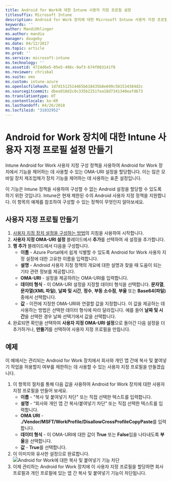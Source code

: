 ```yaml
---
title: Android for Work에 대한 Intune 사용자 지정 프로필 설정
titlesuffix: Microsoft Intune
description: Android for Work 장치에 대한 Microsoft Intune 사용자 지정 프로필 설정을 만드는 방법을 알아봅니다.
keywords: ''
author: MandiOhlinger
ms.author: mandia
manager: dougeby
ms.date: 04/12/2017
ms.topic: article
ms.prod: ''
ms.service: microsoft-intune
ms.technology: ''
ms.assetid: 4724d6e5-05e5-496c-9af3-b74f083141f8
ms.reviewer: chrisbal
ms.suite: ems
ms.custom: intune-azure
ms.openlocfilehash: 1d7d1512514465b618435b8e699c581534384d2c
ms.sourcegitcommit: dbea918d2c0c335b2251fea18d7341340eafd673
ms.translationtype: HT
ms.contentlocale: ko-KR
ms.lasthandoff: 04/26/2018
ms.locfileid: "31832952"
---
```

# <a name="create-intune-custom-profile-settings-for-android-for-work-devices"></a>Android for Work 장치에 대한 Intune 사용자 지정 프로필 설정 만들기

Intune Android for Work 사용자 지정 구성 정책을 사용하여 Android for Work 장치에서 기능을 제어하는 데 사용할 수 있는 OMA-URI 설정을 할당합니다. 이는 많은 모바일 장치 제조업체가 장치 기능을 제어하는 데 사용하는 표준 설정입니다.

이 기능은 Intune 정책을 사용하여 구성할 수 없는 Android 설정을 할당할 수 있도록 하기 위한 것입니다. Intune은 현재 제한된 수의 Android 사용자 지정 정책을 지원합니다. 이 항목의 예제를 참조하여 구성할 수 있는 정책이 무엇인지 알아보세요.

## <a name="create-a-custom-profile"></a>사용자 지정 프로필 만들기

1. [사용자 지정 장치 설정을 구성하는 방법](custom-settings-configure.md)의 지침을 사용하여 시작합니다.
2. **사용자 지정 OMA-URI 설정** 블레이드에서 **추가**를 선택하여 새 설정을 추가합니다.
3. **행 추가** 블레이드에서 다음을 구성합니다.
    - **이름** - Azure Portal에서 쉽게 식별할 수 있도록 Android for Work 사용자 지정 설정에 대한 고유한 이름을 입력합니다.
    - **설명** - Android 사용자 지정 정책의 개요에 대한 설명과 찾을 때 도움이 되는 기타 관련 정보를 제공합니다.
    - **OMA-URI** - 설정을 제공하려는 OMA-URI를 입력합니다.
    - **데이터 형식** - 이 OMA-URI 설정을 지정할 데이터 형식을 선택합니다. **문자열**, **문자열(XML 파일)**, **날짜 및 시간**, **정수**, **부동 소수점**, **부울** 또는 **Base64(파일)** 중에서 선택합니다.
    - **값** - 이전에 지정한 OMA-URI와 연결할 값을 지정합니다. 이 값을 제공하는 데 사용하는 방법은 선택한 데이터 형식에 따라 달라집니다. 예를 들어 **날짜 및 시간**을 선택한 경우 날짜 선택기에서 값을 선택합니다.
4. 완료되면 확인을 선택하여 **사용자 지정 OMA-URI 설정**으로 돌아간 다음 설정을 더 추가하거나, **만들기**를 선택하여 사용자 지정 프로필을 만듭니다.


## <a name="example"></a>예제

이 예에서는 관리되는 Android for Work 장치에서 회사와 개인 앱 간에 복사 및 붙여넣기 작업을 허용할지 여부를 제한하는 데 사용할 수 있는 사용자 지정 프로필을 만들겠습니다.

1. 이 항목의 절차를 통해 다음 값을 사용하여 Android for Work 장치에 대한 사용자 지정 프로필을 만들어 보세요.
    - **이름** - "복사 및 붙여넣기 차단" 또는 직접 선택한 텍스트를 입력합니다.
    - **설명** - “회사와 개인 앱 간 복사/붙여넣기 차단” 또는 직접 선택한 텍스트를 입력합니다.
    - **OMA URI** - **./Vendor/MSFT/WorkProfile/DisallowCrossProfileCopyPaste**를 입력합니다.
    - **데이터 형식** - 이 OMA-URI에 대한 값이 **True** 또는 **False**임을 나타내도록 **부울**을 선택합니다.
    - **값** - **True**를 선택합니다.
2. 이 이미지와 유사한 설정으로 완료합니다.
![Android for Work에 대한 복사 및 붙여넣기 기능 차단](./media/custom-policy-afw-copy-paste.png)
3. 이제 관리하는 Android for Work 장치에 이 사용자 지정 프로필을 할당하면 회사 프로필과 개인 프로필에 있는 앱 간 복사 및 붙여넣기 기능이 차단됩니다.